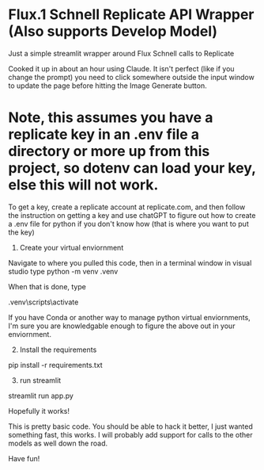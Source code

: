 # Flux.1 Schnell Replicate API Wrapper (Also supports Develop Model)
Just a simple streamlit wrapper around Flux Schnell calls to Replicate

Cooked it up in about an hour using Claude.  It isn't perfect (like if you change the prompt) you need to click somewhere outside the input window to update the page 
before hitting the Image Generate button.

# Note, this assumes you have a replicate key in an .env file a directory or more up from this project, so dotenv can load your key, else this will not work.
To get a key, create a replicate account at replicate.com, and then follow the instruction on getting a key and use chatGPT to figure out how to create a .env file for python if you don't know how (that is where you want to put the key)

1) Create your virtual enviornment 

Navigate to where you pulled this code, then in a terminal window in visual studio type 
python -m venv .venv

When that is done, type 

.venv\scripts\activate

If you have Conda or another way to manage python virtual enviornments, I'm sure you are knowledgable enough to figure the above out in your enviornment.

2) Install the requirements

pip install -r requirements.txt  

3) run streamlit

streamlit run app.py    

Hopefully it works!

This is pretty basic code.  You should be able to hack it better, I just wanted something fast, this works.  I will probably add support for calls to the other models as well down the road.

Have fun!

